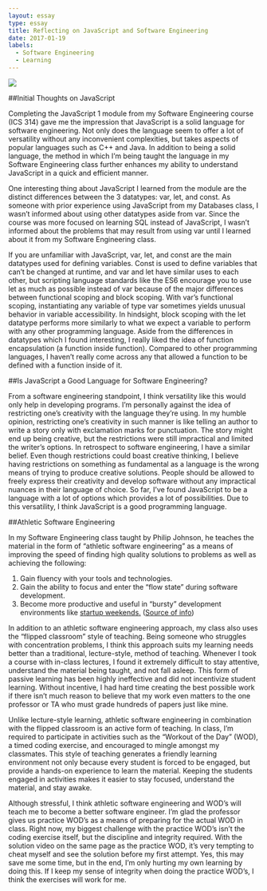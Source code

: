 ```yaml
---
layout: essay
type: essay
title: Reflecting on JavaScript and Software Engineering
date: 2017-01-19
labels:
  - Software Engineering
  - Learning
---
```


<img class="ui tiny left circular floated image" src="../images/paintbrushes.jpg">

##Initial Thoughts on JavaScript

Completing the JavaScript 1 module from my Software Engineering course (ICS 314) gave me the impression that JavaScript is a solid language for software engineering. Not only does the language seem to offer a lot of versatility without any inconvenient complexities, but takes aspects of popular languages such as C++ and Java. In addition to being a solid language, the method in which I’m being taught the language in my Software Engineering class further enhances my ability to understand JavaScript in a quick and efficient manner.

One interesting thing about JavaScript I learned from the module are the distinct differences between the 3 datatypes: var, let, and const. As someone with prior experience using JavaScript from my Databases class, I wasn’t informed about using other datatypes aside from var. Since the course was more focused on learning SQL instead of JavaScript, I wasn’t informed about the problems that may result from using var until I learned about it from my Software Engineering class.

If you are unfamiliar with JavaScript, var, let, and const are the main datatypes used for defining variables. Const is used to define variables that can’t be changed at runtime, and var and let have similar uses to each other, but scripting language standards like the ES6 encourage you to use let as much as possible instead of var because of the major differences between functional scoping and block scoping. With var’s functional scoping, instantiating any variable of type var sometimes yields unusual behavior in variable accessibility. In hindsight, block scoping with the let datatype performs more similarly to what we expect a variable to perform with any other programming language. Aside from the differences in datatypes which I found interesting, I really liked the idea of function encapsulation (a function inside function). Compared to other programming languages, I haven’t really come across any that allowed a function to be defined with a function inside of it. 

##Is JavaScript a Good Language for Software Engineering?

From a software engineering standpoint, I think versatility like this would only help in developing programs. I’m personally against the idea of restricting one’s creativity with the language they’re using. In my humble opinion, restricting one’s creativity in such manner is like telling an author to write a story only with exclamation marks for punctuation. The story might end up being creative, but the restrictions were still impractical and limited the writer’s options. In retrospect to software engineering, I have a similar belief. Even though restrictions could boast creative thinking, I believe having restrictions on something as fundamental as a language is the wrong means of trying to produce creative solutions. People should be allowed to freely express their creativity and develop software without any impractical nuances in their language of choice. So far, I’ve found JavaScript to be a language with a lot of options which provides a lot of possibilities. Due to this versatility, I think JavaScript is a good programming language.

##Athletic Software Engineering

In my Software Engineering class taught by Philip Johnson, he teaches the material in the form of “athletic software engineering” as a means of improving the speed of finding high quality solutions to problems as well as achieving the following:

1.	Gain fluency with your tools and technologies.
2.	Gain the ability to focus and enter the “flow state” during software development.
3.	Become more productive and useful in “bursty” development environments like [startup weekends.](http://startupweekend.org/)
([Source of info](http://courses.ics.hawaii.edu/ics314s17/morea/introduction/reading-athletic-software-engineering.html))

In addition to an athletic software engineering approach, my class also uses the “flipped classroom” style of teaching. Being someone who struggles with concentration problems, I think this approach suits my learning needs better than a traditional, lecture-style, method of teaching. Whenever I took a course with in-class lectures, I found it extremely difficult to stay attentive, understand the material being taught, and not fall asleep. This form of passive learning has been highly ineffective and did not incentivize student learning. Without incentive, I had hard time creating the best possible work if there isn’t much reason to believe that my work even matters to the one professor or TA who must grade hundreds of papers just like mine.

Unlike lecture-style learning, athletic software engineering in combination with the flipped classroom is an active form of teaching. In class, I’m required to participate in activities such as the “Workout of the Day” (WOD), a timed coding exercise, and encouraged to mingle amongst my classmates. This style of teaching generates a friendly learning environment not only because every student is forced to be engaged, but provide a hands-on experience to learn the material. Keeping the students engaged in activities makes it easier to stay focused, understand the material, and stay awake.

Although stressful, I think athletic software engineering and WOD’s will teach me to become a better software engineer. I’m glad the professor gives us practice WOD’s as a means of preparing for the actual WOD in class. Right now, my biggest challenge with the practice WOD’s isn’t the coding exercise itself, but the discipline and integrity required. With the solution video on the same page as the practice WOD, it’s very tempting to cheat myself and see the solution before my first attempt. Yes, this may save me some time, but in the end, I’m only hurting my own learning by doing this. If I keep my sense of integrity when doing the practice WOD’s, I think the exercises will work for me. 
